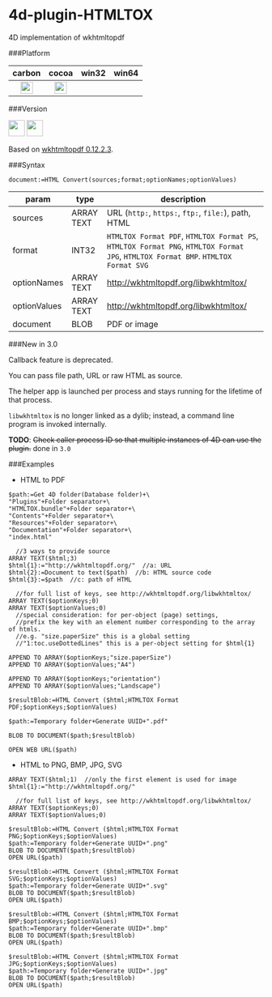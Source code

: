 4d-plugin-HTMLTOX
=================

4D implementation of wkhtmltopdf

###Platform

| carbon | cocoa | win32 | win64 |
|:------:|:-----:|:---------:|:---------:|
|<img src="https://cloud.githubusercontent.com/assets/1725068/22371562/1b091f0a-e4db-11e6-8458-8653954a7cce.png" width="24" height="24" />|<img src="https://cloud.githubusercontent.com/assets/1725068/22371562/1b091f0a-e4db-11e6-8458-8653954a7cce.png" width="24" height="24" />| | |

###Version

<img src="https://cloud.githubusercontent.com/assets/1725068/18940649/21945000-8645-11e6-86ed-4a0f800e5a73.png" width="32" height="32" /> <img src="https://cloud.githubusercontent.com/assets/1725068/18940648/2192ddba-8645-11e6-864d-6d5692d55717.png" width="32" height="32" />

Based on [wkhtmltopdf 0.12.2.3](http://wkhtmltopdf.org/).

###Syntax

```
document:=HTML Convert(sources;format;optionNames;optionValues)
```

param|type|description
------------|------------|----
sources|ARRAY TEXT|URL (``http:``, ``https:``, ``ftp:``, ``file:``), path, HTML
format|INT32|``HTMLTOX Format PDF``, ``HTMLTOX Format PS``, ``HTMLTOX Format PNG``, ``HTMLTOX Format JPG``, ``HTMLTOX Format BMP``. ``HTMLTOX Format SVG``
optionNames|ARRAY TEXT|http://wkhtmltopdf.org/libwkhtmltox/
optionValues|ARRAY TEXT|http://wkhtmltopdf.org/libwkhtmltox/
document|BLOB|PDF or image

###New in 3.0

Callback feature is deprecated. 

You can pass file path, URL or raw HTML as source.

The helper app is launched per process and stays running for the lifetime of that process.

``libwkhtmltox`` is no longer linked as a dylib; instead, a command line program is invoked internally.

**TODO**: ~~Check caller process ID so that multiple instances of 4D can use the plugin.~~ done in ``3.0``

###Examples

* HTML to PDF

```
$path:=Get 4D folder(Database folder)+\
"Plugins"+Folder separator+\
"HTMLTOX.bundle"+Folder separator+\
"Contents"+Folder separator+\
"Resources"+Folder separator+\
"Documentation"+Folder separator+\
"index.html"

  //3 ways to provide source
ARRAY TEXT($html;3)
$html{1}:="http://wkhtmltopdf.org/"  //a: URL
$html{2}:=Document to text($path)  //b: HTML source code
$html{3}:=$path  //c: path of HTML

  //for full list of keys, see http://wkhtmltopdf.org/libwkhtmltox/
ARRAY TEXT($optionKeys;0)
ARRAY TEXT($optionValues;0)
  //special consideration: for per-object (page) settings, 
  //prefix the key with an element number corresponding to the array of htmls.
  //e.g. "size.paperSize" this is a global setting
  //"1:toc.useDottedLines" this is a per-object setting for $html{1}

APPEND TO ARRAY($optionKeys;"size.paperSize")
APPEND TO ARRAY($optionValues;"A4")

APPEND TO ARRAY($optionKeys;"orientation")
APPEND TO ARRAY($optionValues;"Landscape")

$resultBlob:=HTML Convert ($html;HTMLTOX Format PDF;$optionKeys;$optionValues)

$path:=Temporary folder+Generate UUID+".pdf"

BLOB TO DOCUMENT($path;$resultBlob)

OPEN WEB URL($path)
```

* HTML to PNG, BMP, JPG, SVG

```
ARRAY TEXT($html;1)  //only the first element is used for image
$html{1}:="http://wkhtmltopdf.org/"

  //for full list of keys, see http://wkhtmltopdf.org/libwkhtmltox/
ARRAY TEXT($optionKeys;0)
ARRAY TEXT($optionValues;0)

$resultBlob:=HTML Convert ($html;HTMLTOX Format PNG;$optionKeys;$optionValues)
$path:=Temporary folder+Generate UUID+".png"
BLOB TO DOCUMENT($path;$resultBlob)
OPEN URL($path)

$resultBlob:=HTML Convert ($html;HTMLTOX Format SVG;$optionKeys;$optionValues)
$path:=Temporary folder+Generate UUID+".svg"
BLOB TO DOCUMENT($path;$resultBlob)
OPEN URL($path)

$resultBlob:=HTML Convert ($html;HTMLTOX Format BMP;$optionKeys;$optionValues)
$path:=Temporary folder+Generate UUID+".bmp"
BLOB TO DOCUMENT($path;$resultBlob)
OPEN URL($path)

$resultBlob:=HTML Convert ($html;HTMLTOX Format JPG;$optionKeys;$optionValues)
$path:=Temporary folder+Generate UUID+".jpg"
BLOB TO DOCUMENT($path;$resultBlob)
OPEN URL($path)
```
